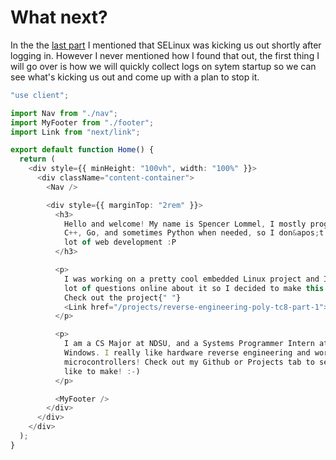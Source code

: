 # What next?

In the the [last part](/projects/reverse-engineering-poly-tc8-part-1) I mentioned that SELinux was kicking us out shortly after logging in. However I never mentioned how I found that out, the first thing I will go over is how we will quickly collect logs on sytem startup so we can see what's kicking us out and come up with a plan to stop it.

```typescript
"use client";

import Nav from "./nav";
import MyFooter from "./footer";
import Link from "next/link";

export default function Home() {
  return (
    <div style={{ minHeight: "100vh", width: "100%" }}>
      <div className="content-container">
        <Nav />

        <div style={{ marginTop: "2rem" }}>
          <h3>
            Hello and welcome! My name is Spencer Lommel, I mostly program in C,
            C++, Go, and sometimes Python when needed, so I don&apos;t really do a
            lot of web development :P
          </h3>

          <p>
            I was working on a pretty cool embedded Linux project and I got a
            lot of questions online about it so I decided to make this page.
            Check out the project{" "}
            <Link href="/projects/reverse-engineering-poly-tc8-part-1">here!</Link>
          </p>

          <p>
            I am a CS Major at NDSU, and a Systems Programmer Intern at Marvin
            Windows. I really like hardware reverse engineering and working with
            microcontrollers! Check out my Github or Projects tab to see more of what I
            like to make! :-)
          </p>

          <MyFooter />
        </div>
      </div>
    </div>
  );
}
```
